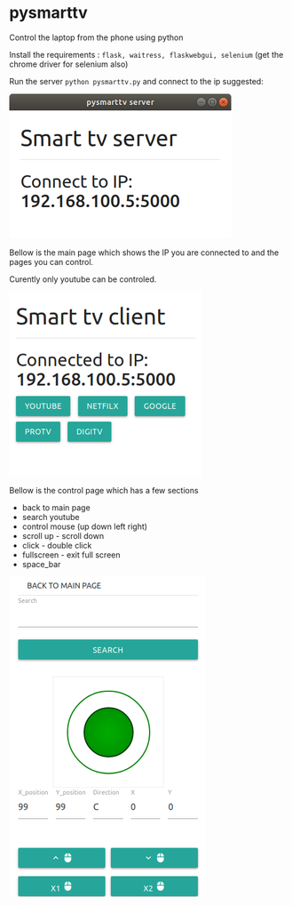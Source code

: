 # pysmarttv
Control the laptop from the phone using python 

Install the requirements : `flask, waitress, flaskwebgui, selenium` (get the chrome driver for selenium also)

Run the server `python pysmarttv.py` and connect to the ip suggested:

![Client](laptop.png)

Bellow is the main page which shows the IP you are connected to and the pages you can control.

Curently only youtube can be controled.

![Server](server.png)

Bellow is the control page which has a few sections
- back to main page
- search youtube
- control mouse (up down left right)
- scroll up - scroll down
- click - double click
- fullscreen - exit full screen
- space_bar

![Client](client.png)

